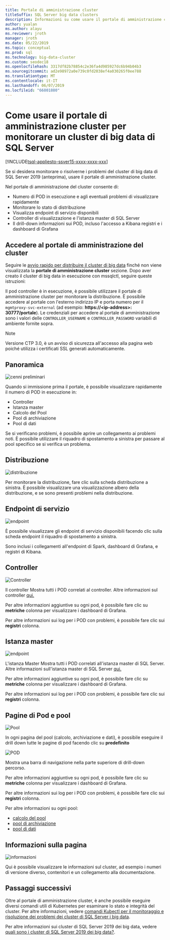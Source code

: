```yaml
---
title: Portale di amministrazione cluster
titleSuffix: SQL Server big data clusters
description: Informazioni su come usare il portale di amministrazione cluster per monitorare i cluster di big data di SQL Server 2019 (anteprima).
author: yualan
ms.author: alayu
ms.reviewer: jroth
manager: jroth
ms.date: 05/22/2019
ms.topic: conceptual
ms.prod: sql
ms.technology: big-data-cluster
ms.custom: seodec18
ms.openlocfilehash: 3317df82b78854c2e36fa4d985927dc6b94b04b3
ms.sourcegitcommit: ad2e98972a0e739c0fd2038ef4a030265f0ee788
ms.translationtype: MT
ms.contentlocale: it-IT
ms.lasthandoff: 06/07/2019
ms.locfileid: "66801880"
---
```

# <a name="how-to-use-the-cluster-administration-portal-to-monitor-a-sql-server-big-data-cluster"></a>Come usare il portale di amministrazione cluster per monitorare un cluster di big data di SQL Server

[!INCLUDE[tsql-appliesto-ssver15-xxxx-xxxx-xxx](../includes/tsql-appliesto-ssver15-xxxx-xxxx-xxx.md)]

Se si desidera monitorare o risolverne i problemi del cluster di big data di SQL Server 2019 (anteprima), usare il portale di amministrazione cluster.

Nel portale di amministrazione del cluster consente di:
- Numero di POD in esecuzione e agli eventuali problemi di visualizzare rapidamente
- Monitorare lo stato di distribuzione
- Visualizza endpoint di servizio disponibili
- Controller di visualizzazione e l'istanza master di SQL Server
- Il drill-down informazioni sui POD, incluso l'accesso a Kibana registri e i dashboard di Grafana

## <a name="access-the-cluster-administration-portal"></a>Accedere al portale di amministrazione del cluster

Seguire le [avvio rapido per distribuire il cluster di big data](quickstart-big-data-cluster-deploy.md) finché non viene visualizzata la **portale di amministrazione cluster** sezione. Dopo aver creato il cluster di big data in esecuzione con mssqlctl, seguire queste istruzioni:

Il pod controller è in esecuzione, è possibile utilizzare il portale di amministrazione cluster per monitorare la distribuzione. È possibile accedere al portale con l'esterno indirizzo IP e porta numero per il `mgmtproxy-svc-external` (ad esempio: **https://\<ip-address\>: 30777/portale**). Le credenziali per accedere al portale di amministrazione sono i valori delle `CONTROLLER_USERNAME` e `CONTROLLER_PASSWORD` variabili di ambiente fornite sopra.

> [!NOTE]
> Versione CTP 3.0, è un avviso di sicurezza all'accesso alla pagina web poiché utilizza i certificati SSL generati automaticamente.

## <a name="overview"></a>Panoramica

![cenni preliminari](./media/cluster-admin-portal/portal-overview.png)

Quando si immissione prima il portale, è possibile visualizzare rapidamente il numero di POD in esecuzione in:
- Controller
- Istanza master
- Calcolo del Pool
- Pool di archiviazione
- Pool di dati

Se si verificano problemi, è possibile aprire un collegamento ai problemi noti. È possibile utilizzare il riquadro di spostamento a sinistra per passare al pool specifico se si verifica un problema.

## <a name="deployment"></a>Distribuzione

![distribuzione](./media/cluster-admin-portal/portal-deployment.png)

Per monitorare la distribuzione, fare clic sulla scheda distribuzione a sinistra. È possibile visualizzare una visualizzazione albero della distribuzione, e se sono presenti problemi nella distribuzione.

## <a name="service-endpoints"></a>Endpoint di servizio

![endpoint](./media/cluster-admin-portal/portal-endpoints.png)

È possibile visualizzare gli endpoint di servizio disponibili facendo clic sulla scheda endpoint il riquadro di spostamento a sinistra.

Sono inclusi i collegamenti all'endpoint di Spark, dashboard di Grafana, e registri di Kibana.

## <a name="controller"></a>Controller

![Controller](./media/cluster-admin-portal/portal-controller.png)

Il controller Mostra tutti i POD correlati al controller. Altre informazioni sul controller [qui.](concept-controller.md)

Per altre informazioni aggiuntive su ogni pod, è possibile fare clic su **metriche** colonna per visualizzare i dashboard di Grafana.

Per altre informazioni sui log per i POD con problemi, è possibile fare clic sui **registri** colonna.

## <a name="master-instance"></a>Istanza master

![endpoint](./media/cluster-admin-portal/portal-master.png)

L'istanza Master Mostra tutti i POD correlati all'istanza master di SQL Server. Altre informazioni sull'istanza master di SQL Server [qui.](concept-master-instance.md)

Per altre informazioni aggiuntive su ogni pod, è possibile fare clic su **metriche** colonna per visualizzare i dashboard di Grafana.

Per altre informazioni sui log per i POD con problemi, è possibile fare clic sui **registri** colonna.

## <a name="pool-and-pod-pages"></a>Pagine di Pod e pool

![Pool](./media/cluster-admin-portal/portal-data-pool.png)

In ogni pagina del pool (calcolo, archiviazione e dati), è possibile eseguire il drill down tutte le pagine di pod facendo clic su **predefinito**

![POD](./media/cluster-admin-portal/portal-data-default-pool.png)

Mostra una barra di navigazione nella parte superiore di drill-down percorso.

Per altre informazioni aggiuntive su ogni pod, è possibile fare clic su **metriche** colonna per visualizzare i dashboard di Grafana.

Per altre informazioni sui log per i POD con problemi, è possibile fare clic sui **registri** colonna.

Per altre informazioni su ogni pool:
- [calcolo del pool](concept-compute-pool.md)
- [pool di archiviazione](concept-storage-pool.md)
- [pool di dati](concept-data-pool.md)

## <a name="about-page"></a>Informazioni sulla pagina

![informazioni](./media/cluster-admin-portal/portal-about.png)

Qui è possibile visualizzare le informazioni sul cluster, ad esempio i numeri di versione diverso, contenitori e un collegamento alla documentazione.

## <a name="next-steps"></a>Passaggi successivi

Oltre al portale di amministrazione cluster, è anche possibile eseguire diversi comandi utili di Kubernetes per esaminare lo stato e integrità del cluster. Per altre informazioni, vedere [comandi Kubectl per il monitoraggio e risoluzione dei problemi dei cluster di SQL Server i big data](cluster-troubleshooting-commands.md).

Per altre informazioni sui cluster di SQL Server 2019 dei big data, vedere [quali sono i cluster di SQL Server 2019 dei big data?](big-data-cluster-overview.md).
